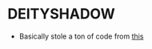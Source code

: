 # DEITYSHADOW


* Basically stole a ton of code from [this][ja3server]

[ja3server]: https://github.com/CapacitorSet/ja3-server
